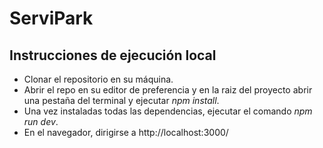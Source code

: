 # ServiPark


## Instrucciones de ejecución local

-  Clonar el repositorio en su máquina.
-  Abrir el repo en su editor de preferencia y en la raiz del proyecto abrir una pestaña del terminal y ejecutar *npm install*.
-  Una vez instaladas todas las dependencias, ejecutar el comando *npm run dev*.
-  En el navegador, dirigirse a http://localhost:3000/
